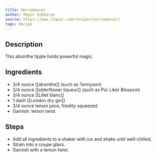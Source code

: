 ```yaml
---
title: Necromancer
author: Mayur Subbarao
source: https://www.liquor.com/recipes/necromancer/
tags: Recipe
---
```

## Description
This absinthe tipple holds powerful magic.
## Ingredients
- 3/4 ounce [[absinthe]] (such as Tennyson)
- 3/4 ounce [[elderflower liqueur]] (such as Pür Likör Blossom)
- 3/4 ounce [[Lillet blanc]]
- 1 dash [[London dry gin]]
- 3/4 ounce lemon juice, freshly squeezed
- Garnish: lemon twist
## Steps
- Add all ingredients to a shaker with ice and shake until well-chilled.
- Strain into a coupe glass.
- Garnish with a lemon twist.